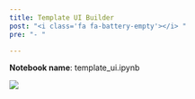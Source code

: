 ```yaml
---
title: Template UI Builder
post: "<i class='fa fa-battery-empty'></i> "
pre: "- "

---
```


**Notebook name**: template_ui.ipynb

<img src='/images/comingsoon.png' />